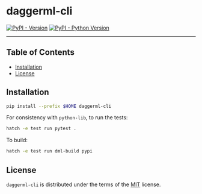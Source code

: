 # daggerml-cli

[![PyPI - Version](https://img.shields.io/pypi/v/daggerml-cli.svg)](https://pypi.org/project/daggerml-cli)
[![PyPI - Python Version](https://img.shields.io/pypi/pyversions/daggerml-cli.svg)](https://pypi.org/project/daggerml-cli)

-----

## Table of Contents

- [Installation](#installation)
- [License](#license)

## Installation

```sh
pip install --prefix $HOME daggerml-cli
```

For consistency with `python-lib`, to run the tests:

```sh
hatch -e test run pytest .
```

To build:

```sh
hatch -e test run dml-build pypi
```

## License

`daggerml-cli` is distributed under the terms of the [MIT](https://spdx.org/licenses/MIT.html) license.
